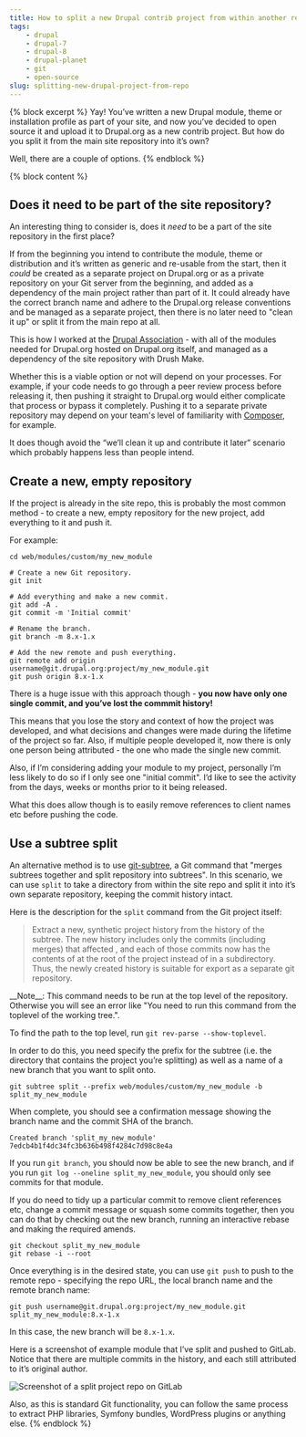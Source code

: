 ```yaml
---
title: How to split a new Drupal contrib project from within another repository
tags:
    - drupal
    - drupal-7
    - drupal-8
    - drupal-planet
    - git
    - open-source
slug: splitting-new-drupal-project-from-repo
---
```

{% block excerpt %}
Yay! You’ve written a new Drupal module, theme or installation profile as part of your site, and now you’ve decided to open source it and upload it to Drupal.org as a new contrib project. But how do you split it from the main site repository into it’s own?

Well, there are a couple of options.
{% endblock %}

{% block content %}
## Does it need to be part of the site repository?

An interesting thing to consider is, does it _need_ to be a part of the site repository in the first place?

If from the beginning you intend to contribute the module, theme or distribution and it’s written as generic and re-usable from the start, then it _could_ be created as a separate project on Drupal.org or as a private repository on your Git server from the beginning, and added as a dependency of the main project rather than part of it. It could already have the correct branch name and adhere to the Drupal.org release conventions and be managed as a separate project, then there is no later need to "clean it up" or split it from the main repo at all.

This is how I worked at the [Drupal Association][2] - with all of the modules needed for Drupal.org hosted on Drupal.org itself, and managed as a dependency of the site repository with Drush Make.

Whether this is a viable option or not will depend on your processes. For example, if your code needs to go through a peer review process before releasing it, then pushing it straight to Drupal.org would either complicate that process or bypass it completely. Pushing it to a separate private repository may depend on your team's level of familiarity with [Composer][3], for example.

It does though avoid the “we’ll clean it up and contribute it later” scenario which probably happens less than people intend.

## Create a new, empty repository

If the project is already in the site repo, this is probably the most common method - to create a new, empty repository for the new project, add everything to it and push it.

For example:

```language-bash
cd web/modules/custom/my_new_module

# Create a new Git repository.
git init

# Add everything and make a new commit.
git add -A .
git commit -m 'Initial commit'

# Rename the branch.
git branch -m 8.x-1.x

# Add the new remote and push everything.
git remote add origin username@git.drupal.org:project/my_new_module.git
git push origin 8.x-1.x
```

There is a huge issue with this approach though - **you now have only one single commit, and you’ve lost the commmit history!**

This means that you lose the story and context of how the project was developed, and what decisions and changes were made during the lifetime of the project so far. Also, if multiple people developed it, now there is only one person being attributed - the one who made the single new commit.

Also, if I’m considering adding your module to my project, personally I’m less likely to do so if I only see one "initial commit". I’d like to see the activity from the days, weeks or months prior to it being released.

What this does allow though is to easily remove references to client names etc before pushing the code.

## Use a subtree split

An alternative method is to use [git-subtree][0], a Git command that "merges subtrees together and split repository into subtrees". In this scenario, we can use `split` to take a directory from within the site repo and split it into it’s own separate repository, keeping the commit history intact.

Here is the description for the `split` command from the Git project itself:

> Extract a new, synthetic project history from the
history of the <prefix> subtree.  The new history
includes only the commits (including merges) that
affected <prefix>, and each of those commits now has the
contents of <prefix> at the root of the project instead
of in a subdirectory.  Thus, the newly created history
is suitable for export as a separate git repository.

<div class="note" markdown="1">
__Note__: This command needs to be run at the top level of the repository. Otherwise you will see an error like "You need to run this command from the toplevel of the working tree.".

To find the path to the top level, run `git rev-parse --show-toplevel`.
</div>

In order to do this, you need specify the prefix for the subtree (i.e. the directory that contains the project you’re splitting) as well as a name of a new branch that you want to split onto.

```
git subtree split --prefix web/modules/custom/my_new_module -b split_my_new_module
```

When complete, you should see a confirmation message showing the branch name and the commit SHA of the branch.

```
Created branch 'split_my_new_module'
7edcb4b1f4dc34fc3b636b498f4284c7d98c8e4a
```

If you run `git branch`, you should now be able to see the new branch, and if you run `git log --oneline split_my_new_module`, you should only see commits for that module.

If you do need to tidy up a particular commit to remove client references etc, change a commit message or squash some commits together, then you can do that by checking out the new branch, running an interactive rebase and making the required amends.

```
git checkout split_my_new_module
git rebase -i --root
```

Once everything is in the desired state, you can use `git push` to push to the remote repo - specifying the repo URL, the local branch name and the remote branch name:

```
git push username@git.drupal.org:project/my_new_module.git split_my_new_module:8.x-1.x
```

In this case, the new branch will be `8.x-1.x`.

Here is a screenshot of example module that I’ve split and pushed to GitLab. Notice that there are multiple commits in the history, and each still attributed to it’s original author.

![Screenshot of a split project repo on GitLab](/build/static/blog/subtree-split-drupal-module.png)

Also, as this is standard Git functionality, you can follow the same process to extract PHP libraries, Symfony bundles, WordPress plugins or anything else.
{% endblock %}

[0]: https://github.com/git/git/blob/master/contrib/subtree/git-subtree.txt
[1]: https://github.com/git/git/blob/master/contrib/subtree/git-subtree.txt#L101-L108
[2]: {{site.companies.drupal_association.url}}
[3]: https://getcomposer.org
